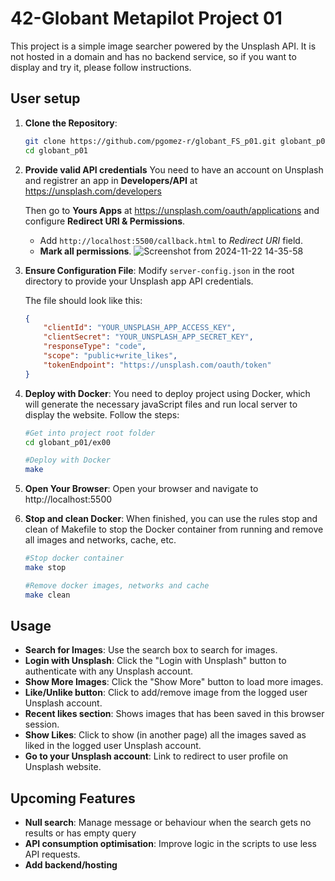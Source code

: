 # 42-Globant Metapilot Project 01

This project is a simple image searcher powered by the Unsplash API. It is not hosted in a domain and has no backend service, so if you want to display and try it, please follow instructions.

## User setup

1. **Clone the Repository**:
	```sh
	git clone https://github.com/pgomez-r/globant_FS_p01.git globant_p01
	cd globant_p01
	```

2. **Provide valid API credentials**
	You need to have an account on Unsplash and registrer an app in **Developers/API** at https://unsplash.com/developers

	Then go to **Yours Apps** at https://unsplash.com/oauth/applications and configure **Redirect URI & Permissions**.
	- Add `http://localhost:5500/callback.html` to *Redirect URI* field.
	- **Mark all permissions**.
![Screenshot from 2024-11-22 14-35-58](https://github.com/user-attachments/assets/94cbadf5-1407-4180-baad-fb93f4e29c40)

3. **Ensure Configuration File**:
	Modify `server-config.json` in the root directory to provide your Unsplash app API credentials.
	
	The file should look like this:
	```json
	{
		"clientId": "YOUR_UNSPLASH_APP_ACCESS_KEY",
		"clientSecret": "YOUR_UNSPLASH_APP_SECRET_KEY",
		"responseType": "code",
		"scope": "public+write_likes",
		"tokenEndpoint": "https://unsplash.com/oauth/token"
	}
	```

4. **Deploy with Docker**:
	You need to deploy project using Docker, which will generate the necessary javaScript files and run local server to display the website.
	Follow the steps:

	```sh
	#Get into project root folder
	cd globant_p01/ex00

	#Deploy with Docker
	make
	```

5. **Open Your Browser**:
	Open your browser and navigate to http://localhost:5500

6. **Stop and clean Docker**:
	When finished, you can use the rules stop and clean of Makefile to stop the Docker container from running and remove all images and networks, cache, etc.
	```sh
	#Stop docker container
	make stop

	#Remove docker images, networks and cache
	make clean
	```

## Usage

- **Search for Images**: Use the search box to search for images.
- **Login with Unsplash**: Click the "Login with Unsplash" button to authenticate with any Unsplash account.
- **Show More Images**: Click the "Show More" button to load more images.
- **Like/Unlike button**: Click to add/remove image from the logged user Unsplash account.
- **Recent likes section**: Shows images that has been saved in this browser session.
- **Show Likes**: Click to show (in another page) all the images saved as liked in the logged user Unsplash account.
- **Go to your Unsplash account**: Link to redirect to user profile on Unsplash website.

## Upcoming Features

- **Null search**: Manage message or behaviour when the search gets no results or has empty query
- **API consumption optimisation**: Improve logic in the scripts to use less API requests.
- **Add backend/hosting**
